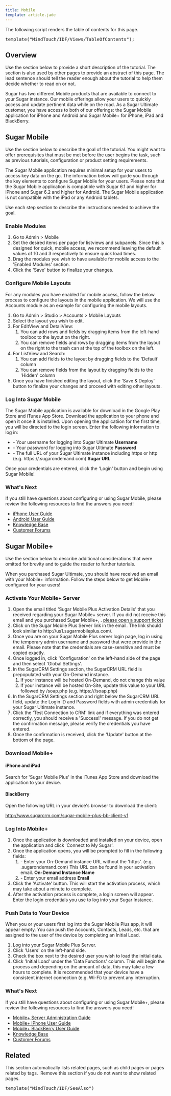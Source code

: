 ```yaml
---
title: Mobile
template: article.jade
---
```


<div class="container">
  <p class="comment">The following script renders the table of contents for this page.</p>
  <pre class="script">template("MindTouch/IDF/Views/TableOfContents");</pre>
  <h2>Overview</h2>
  <p class="comment">Use the section below to provide a short description of the tutorial. The section is also used by other pages to provide an abstract of this page. The lead sentence should tell the reader enough about the tutorial to help them decide whether to read on or not.</p>
  <p>Sugar has two different Mobile products that are available to connect to your Sugar instance. Our mobile offerings allow your users to quickly access and update pertinent data while on the road. As a Sugar Ultimate customer, you have access to both of our offerings: the Sugar Mobile application for iPhone and Android and Sugar Mobile+ for iPhone, iPad and BlackBerry.</p>
  <h2>Sugar Mobile</h2>
  <p class="comment">Use the section below to describe the goal of the tutorial. You might want to offer prerequisites that must be met before the user begins the task, such as previous tutorials, configuration or product setting requirements.</p>
  <p>The Sugar Mobile application requires minimal setup for your users to access key data on the go. The information below will guide you through the key elements to configure Sugar Mobile for your users. Please note that the Sugar Mobile application is compatible with Sugar 6.1 and higher for iPhone and Sugar 6.2 and higher for Android. The Sugar Mobile application is not compatible with the iPad or any Android tablets.</p>
  <p class="comment">Use each step section to describe the instructions needed to achieve the goal.</p>
  <h3>Enable Modules</h3>
  <ol>
    <li>Go to Admin > Mobile</li>
    <li>Set the desired items per page for listviews and subpanels. Since this is designed for quick, mobile access, we recommend leaving the default values of 10 and 3 respectively to ensure quick load times.</li>
    <li>Drag the modules you wish to have available for mobile access to the 'Enabled Modules' section.</li>
    <li>Click the 'Save' button to finalize your changes.</li>
  </ol>
  <h3>Configure Mobile Layouts</h3>
  <p>For any modules you have enabled for mobile access, follow the below process to configure the layouts in the mobile application. We will use the Accounts module as an example for configuring the mobile layouts.</p>
  <ol>
    <li>Go to Admin > Studio > Accounts > Mobile Layouts</li>
    <li>Select the layout you wish to edit.</li>
    <li>
      For EditView and DetailView:
      <ol>
        <li>You can add rows and fields by dragging items from the left-hand toolbox to the layout on the right.</li>
        <li>You can remove fields and rows by dragging items from the layout on the right to the trash can at the top of the toolbox on the left.</li>
      </ol>
    </li>
    <li>
      For ListView and Search:
      <ol>
        <li>You can add fields to the layout by dragging fields to the 'Default' column</li>
        <li>You can remove fields from the layout by dragging fields to the 'Hidden' column</li>
      </ol>
    </li>
    <li>Once you have finished editing the layout, click the 'Save & Deploy' button to finalize your changes and proceed with editing other layouts.</li>
  </ol>
  <h3>Log Into Sugar Mobile</h3>
  <p>The Sugar Mobile application is available for download in the Google Play Store and iTunes App Store. Download the application to your phone and open it once it is installed. Upon opening the applicatiion for the first time, you will be directed to the login screen. Enter the following information to log in:</p>
  <ul>
    <li>
      - Your username for logging into Sugar Ultimate
      <strong>Username</strong>
    </li>
    <li>
      - Your password for logging into Sugar Ultimate
      <strong>Password</strong>
    </li>
    <li>
      - The full URL of your Sugar Ultimate instance including https or http (e.g. https://<myinstancename>.sugarondemand.com)
      <strong>Sugar URL</strong>
    </li>
  </ul>
  <p>Once your credentials are entered, click the 'Login' button and begin using Sugar Mobile!</p>
  <h3>What's Next</h3>
  <p>If you still have questions about configuring or using Sugar Mobile, please review the following resources to find the answers you need!</p>
  <ul>
    <li>
      <a title="02_Documentation/02_Sugar_Mobile_and_Mobile_Plus/Sugar_Mobile/Sugar_Mobile_for_iPhone_User_Guide" href="//02_Documentation/02_Mobile_Solutions/Sugar_Mobile/Sugar_Mobile_for_iPhone_User_Guide">iPhone User Guide</a>
    </li>
    <li>
      <a title="02_Documentation/02_Sugar_Mobile_and_Mobile_Plus/Sugar_Mobile/Sugar_Mobile_for_Android_User_Guide" href="//02_Documentation/02_Mobile_Solutions/Sugar_Mobile/Sugar_Mobile_for_Android_User_Guide">Android User Guide</a>
    </li>
    <li>
      <a title="04_Find_Answers/02KB" href="//04_Find_Answers/02KB">Knowledge Base</a>
    </li>
    <li>
      <a class="external" href="http://www.sugarcrm.com/forums" title="http://www.sugarcrm.com/forums">Customer Forums</a>
    </li>
  </ul>
  <h2>Sugar Mobile+</h2>
  <p class="comment">Use the section below to describe additional considerations that were omitted for brevity and to guide the reader to further tutorials.</p>
  <p>When you purchased Sugar Ultimate, you should have received an email with your Mobile+ information. Follow the steps below to get Mobile+ configured for your users!</p>
  <h3>Activate Your Mobile+ Server</h3>
  <ol>
    <li>
      Open the email titled 'Sugar Mobile Plus Activation Details' that you received regarding your Sugar Mobile+ server. If you did not receive this email and you purchased Sugar Mobile+, .
      <a class="external" href="http://www.sugarcrm.com/support/portal" title="http://www.sugarcrm.com/support/portal">please open a support ticket</a>
    </li>
    <li>Click on the Sugar Mobile Plus Server link in the email. The link should look similar to http://us1.sugarmobileplus.com/<yourinstancename>.</li>
    <li>Once you are on your Sugar Mobile Plus server login page, log in using the temporary admin username and password that were provide in the email. Please note that the credentials are case-sensitive and must be copied exactly.</li>
    <li>Once logged in, click 'Configuration' on the left-hand side of the page and then select 'Global Settings'.</li>
    <li>
      In the SugarCRM Settings section, the SugarCRM URL field is prepopulated with your On-Demand instance.
      <ol>
        <li>If your instance will be hosted On-Demand, do not change this value</li>
        <li>If your instance will be hosted On-Site, update this value to your URL followed by /soap.php (e.g. https://<my instance URL>/soap.php)</li>
      </ol>
    </li>
    <li>In the SugarCRM Settings section and right below the SugarCRM URL field, update the Login ID and Password fields with admin credentials for your Sugar Ultimate instance.</li>
    <li>Click the 'Test Connection to CRM' link and if everything was entered correctly, you should receive a 'Success!' message. If you do not get the confirmation message, please verify the credentials you have entered.</li>
    <li>Once the confirmation is received, click the 'Update' button at the bottom of the page.</li>
  </ol>
  <h3>Download Mobile+</h3>
  <h4>iPhone and iPad</h4>
  <p>Search for 'Sugar Mobile Plus' in the iTunes App Store and download the application to your device.</p>
  <h4>BlackBerry</h4>
  <p>Open the following URL in your device's browser to download the client:</p>
  <p>
    <span>
      <span>
        <span>
          <span>
            <a class="external" href="http://www.sugarcrm.com/sugar-mobile-plus-bb-client-v1">http://www.sugarcrm.com/sugar-mobile-plus-bb-client-v1</a>
          </span>
        </span>
      </span>
    </span>
  </p>
  <h3>Log Into Mobile+</h3>
  <ol>
    <li>Once the application is downloaded and installed on your device, open the application and click 'Connect to My Sugar'.</li>
    <li>
      Once the application opens, you will be prompted to fill in the following fields:
      <ol>
        <li>
          - Enter your On-Demand instance URL without the 'https'. (e.g. <myinstancename>.sugarondemand.com) This URL can be found in your activation email.
          <strong>On-Demand Instance Name</strong>
        </li>
        <li>
          - Enter your email address
          <strong>Email</strong>
        </li>
      </ol>
    </li>
    <li>Click the 'Activate' button. This will start the activation process, which may take about a minute to complete.</li>
    <li>After the activation process is complete, a login screen will appear. Enter the login credentials you use to log into your Sugar Instance.</li>
  </ol>
  <h3>Push Data to Your Device</h3>
  <p>When you or your users first log into the Sugar Mobile Plus app, it will appear empty. You can push the Accounts, Contacts, Leads, etc. that are assigned to the user of the device by completing an Initial Load.</p>
  <ol>
    <li>Log into your Sugar Mobile Plus Server.</li>
    <li>Click 'Users' on the left-hand side.</li>
    <li>Check the box next to the desired user you wish to load the initial data.</li>
    <li>Click 'Initial Load' under the 'Data Functions' column. This will begin the process and depending on the amount of data, this may take a few hours to complete. It is recommended that your device have a consistent internet connection (e.g. Wi-Fi) to prevent any interruption.</li>
  </ol>
  <h3>What's Next</h3>
  <p>If you still have questions about configuring or using Sugar Mobile+, please review the following resources to find the answers you need!</p>
  <ul>
    <li>
      <a title="02_Documentation/02_Sugar_Mobile_and_Mobile_Plus/Sugar_Mobile_Plus/Sugar_Mobile_Plus_Server_Administration_Guide" href="//02_Documentation/02_Mobile_Solutions/Sugar_Mobile_Plus/Sugar_Mobile_Plus_Server_Administration_Guide">Mobile+ Server Administration Guide</a>
    </li>
    <li>
      <a title="02_Documentation/02_Sugar_Mobile_and_Mobile_Plus/Sugar_Mobile_Plus/Sugar_Mobile_Plus_for_iPhone" href="//02_Documentation/02_Mobile_Solutions/Sugar_Mobile_Plus/Sugar_Mobile_Plus_for_iPhone_and_iPad_User_Guide">Mobile+ iPhone User Guide</a>
    </li>
    <li>
      <a title="02_Documentation/02_Sugar_Mobile_and_Mobile_Plus/Sugar_Mobile_Plus/Sugar_Mobile_Plus_for_Blackberry" href="//02_Documentation/02_Mobile_Solutions/Sugar_Mobile_Plus/Sugar_Mobile_Plus_for_Blackberry_User_Guide">Mobile+ BlackBerry User Guide</a>
    </li>
    <li>
      <a title="04_Find_Answers/02KB" href="//04_Find_Answers/02KB">Knowledge Base</a>
    </li>
    <li>
      <a class="external" href="http://www.sugarcrm.com/forums" title="http://www.sugarcrm.com/forums">Customer Forums</a>
    </li>
  </ul>
  <h2>Related</h2>
  <p class="comment">This section automatically lists related pages, such as child pages or pages related by tags.  Remove this section if you do not want to show related pages.</p>
  <pre class="script">template("MindTouch/IDF/SeeAlso")</pre>
  <br/>
</div>